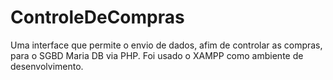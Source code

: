 # ControleDeCompras
Uma interface que permite o envio de dados, afim de controlar as compras, para o SGBD Maria DB via PHP. Foi usado o XAMPP como ambiente de desenvolvimento.
